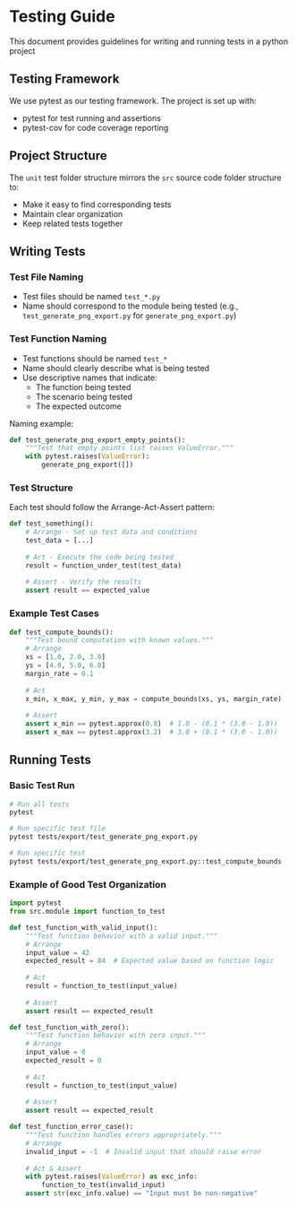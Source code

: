 # Testing Guide

This document provides guidelines for writing and running tests in a python project

## Testing Framework

We use pytest as our testing framework. The project is set up with:
- pytest for test running and assertions
- pytest-cov for code coverage reporting

## Project Structure

The `unit` test folder structure mirrors the `src` source code folder structure to:
- Make it easy to find corresponding tests
- Maintain clear organization
- Keep related tests together

## Writing Tests

### Test File Naming
- Test files should be named `test_*.py`
- Name should correspond to the module being tested (e.g., `test_generate_png_export.py` for `generate_png_export.py`)

### Test Function Naming
- Test functions should be named `test_*`
- Name should clearly describe what is being tested
- Use descriptive names that indicate:
  - The function being tested
  - The scenario being tested
  - The expected outcome

Naming example:
```python
def test_generate_png_export_empty_points():
    """Test that empty points list raises ValueError."""
    with pytest.raises(ValueError):
        generate_png_export([])
```

### Test Structure
Each test should follow the Arrange-Act-Assert pattern:

```python
def test_something():
    # Arrange - Set up test data and conditions
    test_data = [...]
    
    # Act - Execute the code being tested
    result = function_under_test(test_data)
    
    # Assert - Verify the results
    assert result == expected_value
```

### Example Test Cases

```python
def test_compute_bounds():
    """Test bound computation with known values."""
    # Arrange
    xs = [1.0, 2.0, 3.0]
    ys = [4.0, 5.0, 6.0]
    margin_rate = 0.1
    
    # Act
    x_min, x_max, y_min, y_max = compute_bounds(xs, ys, margin_rate)
    
    # Assert
    assert x_min == pytest.approx(0.8)  # 1.0 - (0.1 * (3.0 - 1.0))
    assert x_max == pytest.approx(3.2)  # 3.0 + (0.1 * (3.0 - 1.0))
```

## Running Tests

### Basic Test Run
```bash
# Run all tests
pytest

# Run specific test file
pytest tests/export/test_generate_png_export.py

# Run specific test
pytest tests/export/test_generate_png_export.py::test_compute_bounds
```

### Example of Good Test Organization

```python
import pytest
from src.module import function_to_test

def test_function_with_valid_input():
    """Test function behavior with a valid input."""
    # Arrange
    input_value = 42
    expected_result = 84  # Expected value based on function logic
    
    # Act
    result = function_to_test(input_value)
    
    # Assert
    assert result == expected_result

def test_function_with_zero():
    """Test function behavior with zero input."""
    # Arrange
    input_value = 0
    expected_result = 0
    
    # Act
    result = function_to_test(input_value)
    
    # Assert
    assert result == expected_result

def test_function_error_case():
    """Test function handles errors appropriately."""
    # Arrange
    invalid_input = -1  # Invalid input that should raise error
    
    # Act & Assert
    with pytest.raises(ValueError) as exc_info:
        function_to_test(invalid_input)
    assert str(exc_info.value) == "Input must be non-negative"
```
